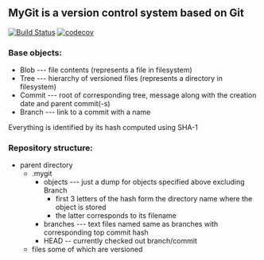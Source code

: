 ## MyGit is a version control system based on Git
[![Build Status](https://travis-ci.org/Denzed/Java-4th-semester.svg?branch=VCS+)](https://travis-ci.org/Denzed/Java-4th-semester) [![codecov](https://codecov.io/gh/Denzed/Java-4th-semester/branch/VCS+/graph/badge.svg)](https://codecov.io/gh/Denzed/Java-4th-semester)
### Base objects:
- Blob --- file contents (represents a file in filesystem)
- Tree --- hierarchy of versioned files (represents a directory in filesystem)
- Commit --- root of corresponding tree, message along with the creation date and parent commit(-s)
- Branch --- link to a commit with a name

Everything is identified by its hash computed using SHA-1
### Repository structure:
- parent directory
    - .mygit
        - objects --- just a dump for objects specified above excluding Branch 
            - first 3 letters of the hash form the directory name where the object is stored 
            - the latter corresponds to its filename
        - branches --- text files named same as branches with corresponding top commit hash
        - HEAD -- currently checked out branch/commit
    - files some of which are versioned